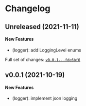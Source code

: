 # Changelog

## Unreleased (2021-11-11)

#### New Features

-   (logger): add LoggingLevel enums

Full set of changes:
[`v0.0.1...fde6bf0`](https://github.com/nialov/nialog/compare/v0.0.1...fde6bf0)

## v0.0.1 (2021-10-19)

#### New Features

-   (logger): implement json logging
